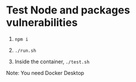 # Test Node and packages vulnerabilities

1. `npm i`

2. `./run.sh`

3. Inside the container, `./test.sh`

Note: You need Docker Desktop
